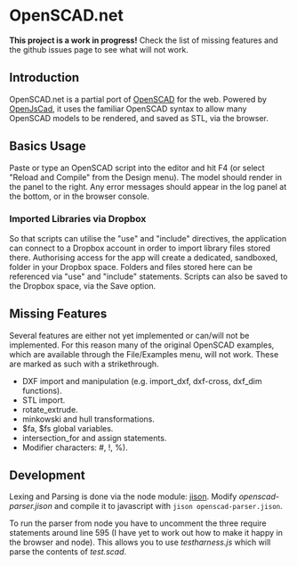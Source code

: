 OpenSCAD.net
============

**This project is a work in progress!** Check the list of missing features and the github issues page to see what will not work.

## Introduction
OpenSCAD.net is a partial port of [OpenSCAD](http://www.openscad.org/) for the web. Powered by [OpenJsCad](http://joostn.github.com/OpenJsCad/), it uses the familiar OpenSCAD syntax to allow many OpenSCAD models to be rendered, and saved as STL, via the browser.

## Basics Usage

Paste or type an OpenSCAD script into the editor and hit F4 (or select "Reload and Compile" from the Design menu). The model should render in the panel to the right. Any error messages should appear in the log panel at the bottom, or in the browser console.

### Imported Libraries via Dropbox

So that scripts can utilise the "use" and "include" directives, the application can connect to a Dropbox account in order to import library files stored there. Authorising access for the app will create a dedicated, sandboxed, folder in your Dropbox space. Folders and files stored here can be referenced via "use" and "include" statements. Scripts can also be saved to the Dropbox space, via the Save option.

## Missing Features

Several features are either not yet implemented or can/will not be implemented. For this reason many of the original OpenSCAD examples, which are available through the File/Examples menu, will not work. These are marked as such with a strikethrough.

* DXF import and manipulation (e.g. import_dxf, dxf-cross, dxf_dim functions).
* STL import.
* rotate_extrude.
* minkowski and hull transformations.
* $fa, $fs global variables.
* intersection_for and assign statements.
* Modifier characters: #, !, %).

## Development

Lexing and Parsing is done via the node module: [jison](http://zaach.github.com/jison/).  Modify *openscad-parser.jison* and compile it to javascript with `jison openscad-parser.jison`.  

To run the parser from node you have to uncomment the three require statements around line 595 (I have yet to work out how to make it happy in the browser and node).  This allows you to use *testharness.js* which will parse the contents of *test.scad*.
